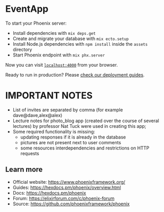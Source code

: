 # EventApp

To start your Phoenix server:

  * Install dependencies with `mix deps.get`
  * Create and migrate your database with `mix ecto.setup`
  * Install Node.js dependencies with `npm install` inside the `assets` directory
  * Start Phoenix endpoint with `mix phx.server`

Now you can visit [`localhost:4000`](http://localhost:4000) from your browser.

Ready to run in production? Please [check our deployment guides](https://hexdocs.pm/phoenix/deployment.html).

# IMPORTANT NOTES
- List of invites are separated by comma (for example dave@dave,alex@alex)
- Lecture notes for photo_blog app (created over the course of several lectures)
by professor Nat Tuck were used in creating this app;
- Some required functionality is missing:
    - updating responses if it is already in the database
    - pictures are not present next to user comments
    - some resources interdependencies and restrictions on HTTP requests

## Learn more

  * Official website: https://www.phoenixframework.org/
  * Guides: https://hexdocs.pm/phoenix/overview.html
  * Docs: https://hexdocs.pm/phoenix
  * Forum: https://elixirforum.com/c/phoenix-forum
  * Source: https://github.com/phoenixframework/phoenix

